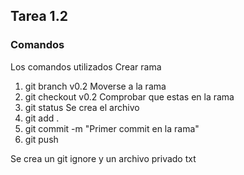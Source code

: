 ## Tarea 1.2
### Comandos
Los comandos utilizados
Crear rama
1. git branch v0.2
Moverse a la rama
2. git checkout v0.2
Comprobar que estas en la rama
3. git status
Se crea el archivo
4. git add .
5. git commit -m "Primer commit en la rama"
6. git push

Se crea un git ignore y un archivo privado txt
